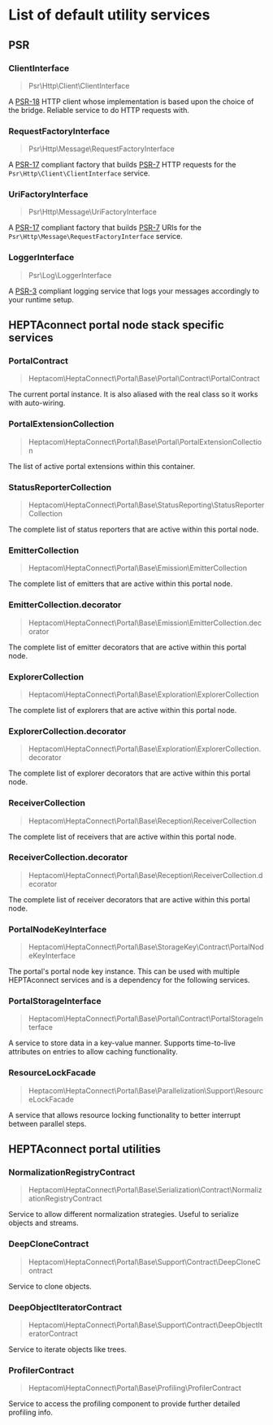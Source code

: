 # List of default utility services

## PSR

### ClientInterface

> Psr\Http\Client\ClientInterface

A [PSR-18](https://www.php-fig.org/psr/psr-18/) HTTP client whose implementation is based upon the choice of the bridge.
Reliable service to do HTTP requests with.


### RequestFactoryInterface

> Psr\Http\Message\RequestFactoryInterface

A [PSR-17](https://www.php-fig.org/psr/psr-17/) compliant factory that builds [PSR-7](https://www.php-fig.org/psr/psr-7/) HTTP requests for the `Psr\Http\Client\ClientInterface` service.


### UriFactoryInterface

> Psr\Http\Message\UriFactoryInterface

A [PSR-17](https://www.php-fig.org/psr/psr-17/) compliant factory that builds [PSR-7](https://www.php-fig.org/psr/psr-7/) URIs for the `Psr\Http\Message\RequestFactoryInterface` service.


### LoggerInterface

> Psr\Log\LoggerInterface

A [PSR-3](https://www.php-fig.org/psr/psr-3/) compliant logging service that logs your messages accordingly to your runtime setup.


## HEPTAconnect portal node stack specific services

### PortalContract

> Heptacom\HeptaConnect\Portal\Base\Portal\Contract\PortalContract

The current portal instance.
It is also aliased with the real class so it works with auto-wiring.


### PortalExtensionCollection

> Heptacom\HeptaConnect\Portal\Base\Portal\PortalExtensionCollection

The list of active portal extensions within this container.


### StatusReporterCollection

> Heptacom\HeptaConnect\Portal\Base\StatusReporting\StatusReporterCollection

The complete list of status reporters that are active within this portal node.


### EmitterCollection

> Heptacom\HeptaConnect\Portal\Base\Emission\EmitterCollection

The complete list of emitters that are active within this portal node.


### EmitterCollection.decorator

> Heptacom\HeptaConnect\Portal\Base\Emission\EmitterCollection.decorator

The complete list of emitter decorators that are active within this portal node.


### ExplorerCollection

> Heptacom\HeptaConnect\Portal\Base\Exploration\ExplorerCollection

The complete list of explorers that are active within this portal node.


### ExplorerCollection.decorator

> Heptacom\HeptaConnect\Portal\Base\Exploration\ExplorerCollection.decorator

The complete list of explorer decorators that are active within this portal node.


### ReceiverCollection

> Heptacom\HeptaConnect\Portal\Base\Reception\ReceiverCollection

The complete list of receivers that are active within this portal node.


### ReceiverCollection.decorator

> Heptacom\HeptaConnect\Portal\Base\Reception\ReceiverCollection.decorator

The complete list of receiver decorators that are active within this portal node.


### PortalNodeKeyInterface

> Heptacom\HeptaConnect\Portal\Base\StorageKey\Contract\PortalNodeKeyInterface

The portal's portal node key instance.
This can be used with multiple HEPTAconnect services and is a dependency for the following services.


### PortalStorageInterface

> Heptacom\HeptaConnect\Portal\Base\Portal\Contract\PortalStorageInterface

A service to store data in a key-value manner.
Supports time-to-live attributes on entries to allow caching functionality.


### ResourceLockFacade 

> Heptacom\HeptaConnect\Portal\Base\Parallelization\Support\ResourceLockFacade 

A service that allows resource locking functionality to better interrupt between parallel steps.


## HEPTAconnect portal utilities

### NormalizationRegistryContract

> Heptacom\HeptaConnect\Portal\Base\Serialization\Contract\NormalizationRegistryContract

Service to allow different normalization strategies.
Useful to serialize objects and streams.


### DeepCloneContract

> Heptacom\HeptaConnect\Portal\Base\Support\Contract\DeepCloneContract

Service to clone objects.


### DeepObjectIteratorContract

> Heptacom\HeptaConnect\Portal\Base\Support\Contract\DeepObjectIteratorContract

Service to iterate objects like trees.


### ProfilerContract

> Heptacom\HeptaConnect\Portal\Base\Profiling\ProfilerContract

Service to access the profiling component to provide further detailed profiling info.
